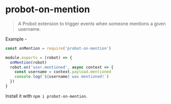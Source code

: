 # probot-on-mention

> A Probot extension to trigger events when someone mentions a given username.

Example - 

```js
const onMention = require('probot-on-mention')

module.exports = (robot) => {
  onMention(robot)
  robot.on('user.mentioned', async context => {
    const username = context.payload.mentioned
    console.log(`${username} was mentioned!`)
  })
}
```

Install it with `npm i probot-on-mention`.
